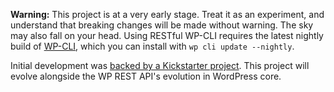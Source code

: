 **Warning:** This project is at a very early stage. Treat it as an experiment, and understand that breaking changes will be made without warning. The sky may also fall on your head. Using RESTful WP-CLI requires the latest nightly build of [WP-CLI](http://wp-cli.org/), which you can install with `wp cli update --nightly`.

Initial development was [backed by a Kickstarter project](https://wp-cli.org/restful/). This project will evolve alongside the WP REST API's evolution in WordPress core.
